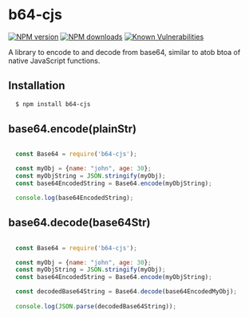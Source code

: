 # b64-cjs

[![NPM version](https://img.shields.io/npm/v/b64-cjs.svg)](https://www.npmjs.com/package/b64-cjs)
[![NPM downloads](https://img.shields.io/npm/dm/b64-cjs.svg)](https://www.npmjs.com/package/b64-cjs)
[![Known Vulnerabilities](https://snyk.io/test/github/grjan7/b64-cjs/badge.svg)](https://snyk.io/test/github/grjan7/b64-cjs)

A library to encode to and decode from base64, similar to atob btoa of native JavaScript functions.

## Installation 

```sh
  $ npm install b64-cjs
```

## base64.encode(plainStr)

```js

  const Base64 = require('b64-cjs');

  const myObj = {name: "john", age: 30};
  const myObjString = JSON.stringify(myObj);
  const base64EncodedString = Base64.encode(myObjString);

  console.log(base64EncodedString);

  ```

## base64.decode(base64Str)

```js

  const Base64 = require('b64-cjs');

  const myObj = {name: "john", age: 30};
  const myObjString = JSON.stringify(myObj);
  const base64EncodedString = Base64.encode(myObjString);

  const decodedBase64String = Base64.decode(base64EncodedMyObj);
  
  console.log(JSON.parse(decodedBase64String));

  ```